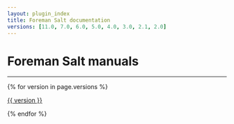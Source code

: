 ```yaml
---
layout: plugin_index
title: Foreman Salt documentation
versions: [11.0, 7.0, 6.0, 5.0, 4.0, 3.0, 2.1, 2.0]
---
```


# Foreman Salt manuals
-----------------------------

<div class='row plugin-manual'>
    {% for version in page.versions %}
	<div class='col-md-4 center'>
		<a href="plugins/foreman_salt/{{ version }}/index.html" class="btn-doc btn">
			<i class="fa fa-newspaper-o"></i>
			<p id='manual'>{{ version }}</p>
		</a>
	</div>
    {% endfor %}
</div>
